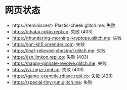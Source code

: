 # 网页状态
- https://reminiscent- Plastic-cheek.glitch.me: 失败
- https://chatai.cokio.repl.co: 失败 (403)
- https://thundering-morning-kryptops.glitch.me: 失败
- https://lon-kjt5.onrender.com: 失败
- https://leaf-relieved-chestnut.glitch.me: 失败
- https://jsn.limkon.repl.co: 失败 (403)
- https://happy-pinnate-revolve.glitch.me: 失败
- https://vi.zogzr.repl.co: 失败 (403)
- https://game-example.rdianc.repl.co: 失败 (429)
- https://special-tiny-run.glitch.me: 失败
